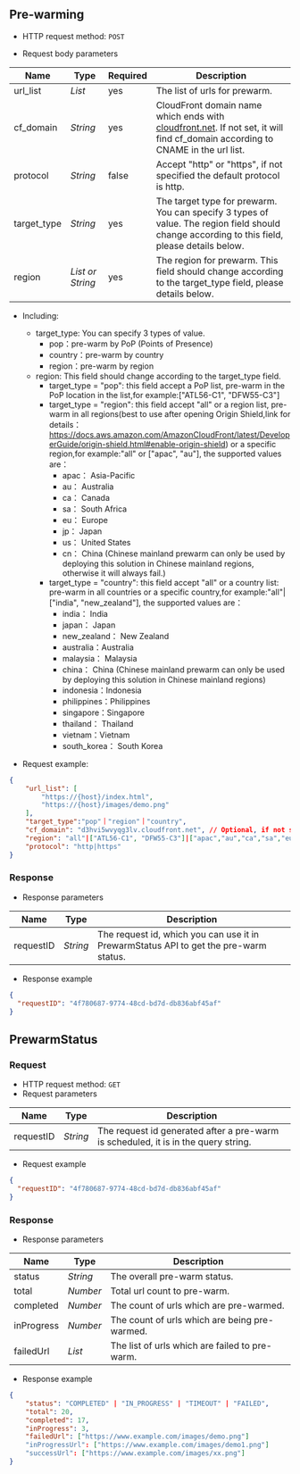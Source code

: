 ## Pre-warming 
- HTTP request method: `POST`

- Request body parameters

| **Name**    | **Type**                         | **Required** | **Description**                                                                                                                                       |
|-------------|----------------------------------|--------------|-------------------------------------------------------------------------------------------------------------------------------------------------------|
| url_list    | *List*                           | yes          | The list of urls for prewarm.                                                                                                                         |
| cf_domain   | *String*                         | yes          | CloudFront domain name which ends with [cloudfront.net](http://cloudfront.net/). If not set, it will find cf_domain according to CNAME in the url list. |
| protocol    | *String*                         | false        | Accept "http" or "https", if not specified the default protocol is http.                                                                              |
| target_type | *String*                         | yes          | The target type for prewarm. You can specify 3 types of value. The region field should change according to this field, please details below.          |
| region      | *List or String* | yes          | The region for prewarm. This field should change according to the target_type field, please details below.                                            |

- Including:
  - target_type: You can specify 3 types of value.
      * pop：pre-warm by PoP (Points of Presence)
      * country：pre-warm by country
      * region：pre-warm by region
  - region: This field should change according to the target_type field.
      * target_type = "pop": this field accept a PoP list, pre-warm in the PoP location in the list,for example:["ATL56-C1", "DFW55-C3"]
      * target_type = "region": this field  accept "all" or a region list, pre-warm in all regions(best to use after opening Origin Shield,link for details：https://docs.aws.amazon.com/AmazonCloudFront/latest/DeveloperGuide/origin-shield.html#enable-origin-shield)  or a specific region,for example:"all" or ["apac", "au"], the supported values are：
        * apac： Asia-Pacific
        * au： Australia
        * ca： Canada
        * sa： South Africa
        * eu： Europe
        * jp： Japan
        * us： United States
        * cn： China (Chinese mainland prewarm can only be used by deploying this solution in Chinese mainland regions, otherwise it will always fail.)
      * target_type = "country": this field accept "all" or a country list: pre-warm in all countries or a specific country,for example:"all"|["india", "new_zealand"], the supported values are：
        * india： India
        * japan： Japan
        * new_zealand： New Zealand
        * australia：Australia
        * malaysia： Malaysia
        * china： China (Chinese mainland prewarm can only be used by deploying this solution in Chinese mainland regions)
        * indonesia：Indonesia
        * philippines：Philippines
        * singapore：Singapore
        * thailand： Thailand
        * vietnam：Vietnam
        * south_korea： South Korea


- Request example:
``` json
{
    "url_list": [
        "https://{host}/index.html",
        "https://{host}/images/demo.png"
    ],
    "target_type":"pop"｜"region"｜"country",
    "cf_domain": "d3hvi5wvyqg3lv.cloudfront.net", // Optional, if not set cf_domain, it will find cf_domain according to CName in the url list
    "region": "all"|["ATL56-C1", "DFW55-C3"]|["apac","au","ca","sa","eu","jp","us"]|["china","india","japan","new_zealand","australia","malaysia","indonesia","philippines","singapore","thailand","vietnam","south_korea"], // "all" to prewarm all established pop node
    "protocol": "http|https"
}
```
### Response
- Response parameters

| **Name** | **Type** | **Description**                                                                 |
|----------|-----------|---------------------------------------------------------------------------------|
|requestID    |*String*   | The request id, which you can use it in PrewarmStatus API to get the pre-warm status. |

- Response example

``` json
{
  "requestID": "4f780687-9774-48cd-bd7d-db836abf45af"
}
```

## PrewarmStatus 
### Request

- HTTP request method: `GET`
- Request parameters

| **Name** | **Type** | **Description**                                                                    |
|----------|-----------|------------------------------------------------------------------------------------|
|requestID    |*String*   | The request id generated after a pre-warm is scheduled, it is in the query string. |

- Request example

``` json
{
  "requestID": "4f780687-9774-48cd-bd7d-db836abf45af"
}
```

### Response
- Response parameters

| **Name** | **Type**  | **Description**              |
|----------|-----------|------------------------------|
|status    | *String*  | The overall pre-warm status. |
|total    | *Number*  | Total url count to pre-warm. |
|completed    | *Number* | The count of urls which are pre-warmed. |
|inProgress    | *Number* | The count of urls which are being pre-warmed. |
|failedUrl    | *List*    | The list of urls which are failed to pre-warm. |


- Response example

``` json
{
    "status": "COMPLETED" | "IN_PROGRESS" | "TIMEOUT" | "FAILED",
    "total": 20,
    "completed": 17,
    "inProgress": 3,
    "failedUrl": ["https://www.example.com/images/demo.png"]
    "inProgressUrl": ["https://www.example.com/images/demo1.png"]
    "successUrl": ["https://www.example.com/images/xx.png"]
}
```






